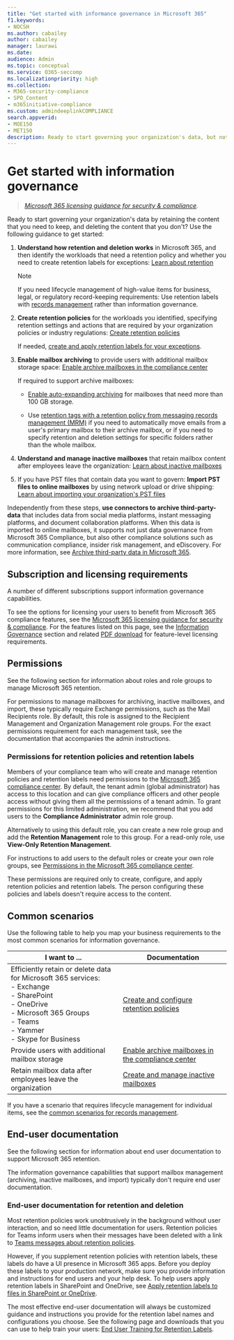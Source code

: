 ```yaml
---
title: "Get started with informance governance in Microsoft 365"
f1.keywords:
- NOCSH
ms.author: cabailey
author: cabailey
manager: laurawi
ms.date: 
audience: Admin
ms.topic: conceptual
ms.service: O365-seccomp
ms.localizationpriority: high
ms.collection: 
- M365-security-compliance
- SPO_Content
- m365initiative-compliance
ms.custom: admindeeplinkCOMPLIANCE
search.appverid: 
- MOE150
- MET150
description: Ready to start governing your organization's data, but not sure where to start? Read some prescriptive guidance to get started.
---
```


# Get started with information governance

>*[Microsoft 365 licensing guidance for security & compliance](/office365/servicedescriptions/microsoft-365-service-descriptions/microsoft-365-tenantlevel-services-licensing-guidance/microsoft-365-security-compliance-licensing-guidance).*

Ready to start governing your organization's data by retaining the content that you need to keep, and deleting the content that you don't? Use the following guidance to get started:

1. **Understand how retention and deletion works** in Microsoft 365, and then identify the workloads that need a retention policy and whether you need to create retention labels for exceptions: [Learn about retention](retention.md)
    
    > [!NOTE]
    > If you need lifecycle management of high-value items for business, legal, or regulatory record-keeping requirements: Use retention labels with [records management](records-management.md) rather than information governance.

2. **Create retention policies** for the workloads you identified, specifying retention settings and actions that are required by your organization policies or industry regulations: [Create retention policies](create-retention-policies.md)
    
    If needed, [create and apply retention labels for your exceptions](create-retention-labels-information-governance.md).

3. **Enable mailbox archiving** to provide users with additional mailbox storage space: [Enable archive mailboxes in the compliance center](enable-archive-mailboxes.md)
    
    If required to support archive mailboxes:
    
    - [Enable auto-expanding archiving](enable-autoexpanding-archiving.md) for mailboxes that need more than 100 GB storage.
    
    - Use [retention tags with a retention policy from messaging records management (MRM)](set-up-an-archive-and-deletion-policy-for-mailboxes.md) if you need to automatically move emails from a user's primary mailbox to their archive mailbox, or if you need to specify retention and deletion settings for specific folders rather than the whole mailbox.

4. **Understand and manage inactive mailboxes** that retain mailbox content after employees leave the organization: [Learn about inactive mailboxes](inactive-mailboxes-in-office-365.md)

5. If you have PST files that contain data you want to govern: **Import PST files to online mailboxes** by using network upload or drive shipping: [Learn about importing your organization's PST files](importing-pst-files-to-office-365.md)

Independently from these steps, **use connectors to archive third-party-data** that includes data from social media platforms, instant messaging platforms, and document collaboration platforms. When this data is imported to online mailboxes, it supports not just data governance from Microsoft 365 Compliance, but also other compliance solutions such as communication compliance, insider risk management, and eDiscovery. For more information, see [Archive third-party data in Microsoft 365](archiving-third-party-data.md).

## Subscription and licensing requirements

A number of different subscriptions support information governance capabilities.

To see the options for licensing your users to benefit from Microsoft 365 compliance features, see the [Microsoft 365 licensing guidance for security & compliance](/office365/servicedescriptions/microsoft-365-service-descriptions/microsoft-365-tenantlevel-services-licensing-guidance/microsoft-365-security-compliance-licensing-guidance). For the features listed on this page, see the [Information Governance](/office365/servicedescriptions/microsoft-365-service-descriptions/microsoft-365-tenantlevel-services-licensing-guidance/microsoft-365-security-compliance-licensing-guidance#information-governance) section and related [PDF download](https://go.microsoft.com/fwlink/?linkid=2139145) for feature-level licensing requirements.

## Permissions

See the following section for information about roles and role groups to manage Microsoft 365 retention.

For permissions to manage mailboxes for archiving, inactive mailboxes, and import, these typically require Exchange permissions, such as the Mail Recipients role. By default, this role is assigned to the Recipient Management and Organization Management role groups. For the exact permissions requirement for each management task, see the documentation that accompanies the admin instructions.

### Permissions for retention policies and retention labels

Members of your compliance team who will create and manage retention policies and retention labels need permissions to the <a href="https://go.microsoft.com/fwlink/p/?linkid=2077149" target="_blank">Microsoft 365 compliance center</a>. By default, the tenant admin (global administrator) has access to this location and can give compliance officers and other people access without giving them all the permissions of a tenant admin. To grant permissions for this limited administration, we recommend that you add users to the **Compliance Administrator** admin role group.

Alternatively to using this default role, you can create a new role group and add the **Retention Management** role to this group. For a read-only role, use **View-Only Retention Management**. 

For instructions to add users to the default roles or create your own role groups, see [Permissions in the Microsoft 365 compliance center](microsoft-365-compliance-center-permissions.md).

These permissions are required only to create, configure, and apply retention policies and retention labels. The person configuring these policies and labels doesn't require access to the content.

## Common scenarios

Use the following table to help you map your business requirements to the most common scenarios for information governance.

|I want to ...|Documentation|
|----------------|---------------|
|Efficiently retain or delete data for Microsoft 365 services: <br />-  Exchange  <br />- SharePoint  <br />- OneDrive  <br />- Microsoft 365 Groups <br />- Teams <br />- Yammer <br />- Skype for Business |[Create and configure retention policies](create-retention-policies.md)|
|Provide users with additional mailbox storage |[Enable archive mailboxes in the compliance center](enable-archive-mailboxes.md)|
|Retain mailbox data after employees leave the organization |[Create and manage inactive mailboxes](create-and-manage-inactive-mailboxes.md)|

If you have a scenario that requires lifecycle management for individual items, see the [common scenarios for records management](get-started-with-records-management.md#common-scenarios). 

## End-user documentation

See the following section for information about end user documentation to support Microsoft 365 retention.

The information governance capabilities that support mailbox management (archiving, inactive mailboxes, and import) typically don't require end user documentation.

### End-user documentation for retention and deletion

Most retention policies work unobtrusively in the background without user interaction, and so need little documentation for users. Retention policies for Teams inform users when their messages have been deleted with a link to [Teams messages about retention policies](https://support.microsoft.com/office/teams-messages-about-retention-policies-c151fa2f-1558-4cf9-8e51-854e925b483b).

However, if you supplement retention policies with retention labels, these labels do have a UI presence in Microsoft 365 apps. Before you deploy these labels to your production network, make sure you provide information and instructions for end users and your help desk. To help users apply retention labels in SharePoint and OneDrive, see [Apply retention labels to files in SharePoint or OneDrive](https://support.microsoft.com/office/apply-retention-labels-to-files-in-sharepoint-or-onedrive-11a6835b-ec9f-40db-8aca-6f5ef18132df).

The most effective end-user documentation will always be customized guidance and instructions you provide for the retention label names and configurations you choose. See the following page and downloads that you can use to help train your users: [End User Training for Retention Labels](https://microsoft.github.io/ComplianceCxE/enduser/retention/).

